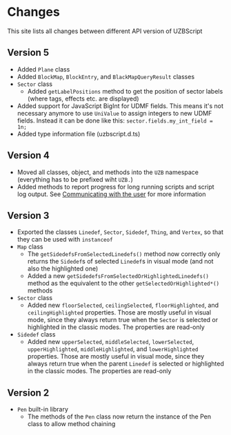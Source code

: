 # Changes
This site lists all changes between different API version of UZBScript

## Version 5

- Added `Plane` class
- Added `BlockMap`, `BlockEntry`, and `BlackMapQueryResult` classes
- `Sector` class
    - Added `getLabelPositions` method to get the position of sector labels (where tags, effects etc. are displayed)
- Added support for JavaScript BigInt for UDMF fields. This means it's not necessary anymore to use `UniValue` to assign integers to new UDMF fields. Instead it can be done like this: `sector.fields.my_int_field = 1n;`
- Added type information file (uzbscript.d.ts)

## Version 4

- Moved all classes, object, and methods into the `UZB` namespace (everything has to be prefixed wiht `UZB.`)
- Added methods to report progress for long running scripts and script log output. See [Communicating with the user](gettingstarted.md#communicating-with-the-user) for more information

## Version 3

- Exported the classes `Linedef`, `Sector`, `Sidedef`, `Thing`, and `Vertex`, so that they can be used with `instanceof`
- `Map` class
    - The `getSidedefsFromSelectedLinedefs()` method now correctly only returns the `Sidedef`s of selected `Linedef`s in visual mode (and not also the highlighted one)
    - Added a new `getSidedefsFromSelectedOrHighlightedLinedefs()` method as the equivalent to the other `getSelectedOrHighlighted*()` methods
- `Sector` class
    - Added new `floorSelected`, `ceilingSelected`, `floorHighlighted`, and `ceilingHighlighted` properties. Those are mostly useful in visual mode, since they always return true when the `Sector` is selected or highlighted in the classic modes. The properties are read-only
- `Sidedef` class
    - Added new `upperSelected`, `middleSelected`, `lowerSelected`, `upperHighlighted`, `middleHighlighted`, and `lowerHighlighted` properties. Those are mostly useful in visual mode, since they always return true when the parent `Linedef` is selected or highlighted in the classic modes. The properties are read-only

## Version 2

- `Pen` built-in library
    - The methods of the `Pen` class now return the instance of the Pen class to allow method chaining